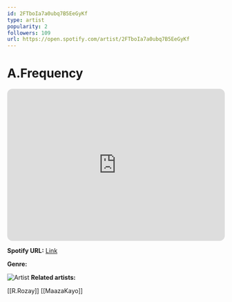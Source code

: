 ```yaml
---
id: 2FTboIa7a0ubq7B5EeGyKf
type: artist
popularity: 2
followers: 109
url: https://open.spotify.com/artist/2FTboIa7a0ubq7B5EeGyKf
---
```

# A.Frequency

<iframe style="border-radius:12px" src="https://open.spotify.com/embed/artist/2FTboIa7a0ubq7B5EeGyKf" width="100%" height="352" frameBorder="0" allowfullscreen="" allow="autoplay; clipboard-write; encrypted-media; fullscreen; picture-in-picture" loading="lazy"></iframe>

**Spotify URL:** [Link](https://open.spotify.com/artist/2FTboIa7a0ubq7B5EeGyKf)

**Genre:** 

![Artist]()
**Related artists:**

[[R.Rozay]]
[[MaazaKayo]]
